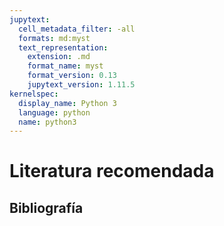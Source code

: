 ```yaml
---
jupytext:
  cell_metadata_filter: -all
  formats: md:myst
  text_representation:
    extension: .md
    format_name: myst
    format_version: 0.13
    jupytext_version: 1.11.5
kernelspec:
  display_name: Python 3
  language: python
  name: python3
---
```


# Literatura recomendada

<!-- La biografía principal de este curso es el libro de Giacoli, Física para Ciencias e Ingenieria {cite}`giacoli`. Los estudiantes de la USFQ pueden encontrar este libro en la biblioteca en formato físico o digital.

Adicionalmente, se ha utilizado estos recursos para la elaboración del material de clase:
 - MIT OpenCourseWare - [Electricity and Magnetism 8.02T](https://ocw.mit.edu/courses/8-02t-electricity-and-magnetism-spring-2005/)
 - Física conceptual - Paul Hewitt {cite}`hewitt`
-->


## Bibliografía

```{bibliography}
```
